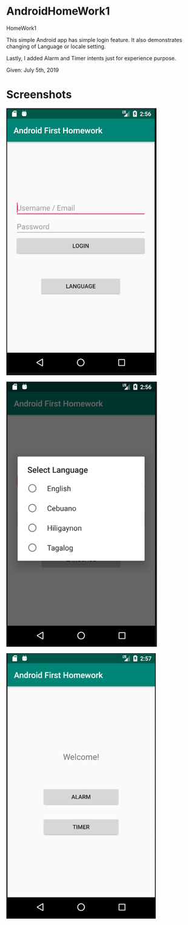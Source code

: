 # AndroidHomeWork1
HomeWork1

This simple Android app has simple login feature.
It also demonstrates changing of Language or locale setting.

Lastly, I added Alarm and Timer intents just for experience purpose.


Given: July 5th, 2019

# Screenshots
![Alt text](Screenshots/1.PNG?raw=true "Login Activity")

![Alt text](Screenshots/2.PNG?raw=true "Select Language Option Dialog Box")

![Alt text](Screenshots/3.PNG?raw=true "Home Activity")


